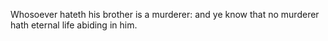 Whosoever hateth his brother is a murderer: and ye know that no murderer hath eternal life abiding in him.
